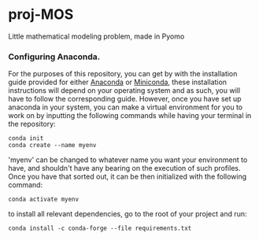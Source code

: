 # proj-MOS
Little mathematical modeling problem, made in Pyomo

### Configuring Anaconda.

For the purposes of this repository, you can get by with the installation guide provided for either [Anaconda](https://docs.anaconda.com/anaconda/install/) or [Miniconda](https://docs.anaconda.com/miniconda/miniconda-install/), these installation instructions will depend on your operating system and as such, you will have to follow the corresponding guide. However, once you have set up anaconda in your system, you can make a virtual environment for you to work on by inputting the following commands while having your terminal in the repository:

```
conda init 
conda create --name myenv
```

'myenv' can be changed to whatever name you want your environment to have, and shouldn't have any bearing on the execution of such profiles. Once you have that sorted out, it can be then initialized with the following command:

```
conda activate myenv
```

to install all relevant dependencies, go to the root of your project and run:

```
conda install -c conda-forge --file requirements.txt
```